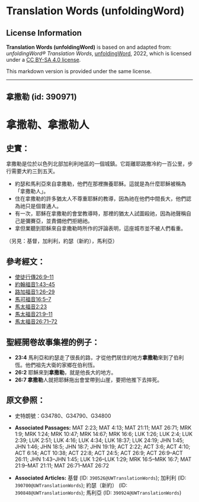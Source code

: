 # Translation Words (unfoldingWord)

## License Information

**Translation Words (unfoldingWord)** is based on and adapted from: _unfoldingWord® Translation Words_, [unfoldingWord](https://unfoldingword.org/utw), 2022, which is licensed under a [CC BY-SA 4.0 license](https://creativecommons.org/licenses/by-sa/4.0/legalcode.en).

This markdown version is provided under the same license.



--------------------------------

## 拿撒勒 (id: 390971)

拿撒勒、拿撒勒人
========

史實：
---

拿撒勒是位於以色列北部加利利地區的一個城鎮。它距離耶路撒冷約一百公里，步行需要大約三到五天。

* 約瑟和馬利亞來自拿撒勒，他們在那裡撫養耶穌。這就是為什麼耶穌被稱為「拿撒勒人」。
* 住在拿撒勒的許多猶太人不尊重耶穌的教導，因為祂在他們中間長大，他們認為祂只是個普通人。
* 有一次，耶穌在拿撒勒的會堂教導時，那裡的猶太人試圖殺祂，因為祂聲稱自己是彌賽亞，並責備他們拒絕祂。
* 拿但業聽到耶穌來自拿撒勒時所作的評論表明，這座城市並不被人們看重。

（另見：基督，加利利，約瑟（新約），馬利亞）

參考經文：
-----

* [使徒行傳26:9–11](https://ref.ly/Acts26:9-Acts26:11)
* [約翰福音1:43–45](https://ref.ly/John1:43-John1:45)
* [路加福音1:26–29](https://ref.ly/Luke1:26-Luke1:29)
* [馬可福音16:5–7](https://ref.ly/Mark16:5-Mark16:7)
* [馬太福音2:23](https://ref.ly/Matt2:23)
* [馬太福音21:9–11](https://ref.ly/Matt21:9-Matt21:11)
* [馬太福音26:71–72](https://ref.ly/Matt26:71-Matt26:72)

聖經開卷故事集裡的例子：
------------

* **23:4** 馬利亞和約瑟走了很長的路，才從他們居住的地方**拿撒勒**來到了伯利恆。他們祖先大衛的家鄉在伯利恆。
* **26:2** 耶穌來到**拿撒勒**，就是他長大的地方。
* **26:7 拿撒勒**人就把耶穌拖出會堂帶到山崖，要把他推下去摔死。

原文參照：
-----

* 史特朗號：G34780、G34790、G34800

* **Associated Passages:** MAT 2:23; MAT 4:13; MAT 21:11; MAT 26:71; MRK 1:9; MRK 1:24; MRK 10:47; MRK 14:67; MRK 16:6; LUK 1:26; LUK 2:4; LUK 2:39; LUK 2:51; LUK 4:16; LUK 4:34; LUK 18:37; LUK 24:19; JHN 1:45; JHN 1:46; JHN 18:5; JHN 18:7; JHN 19:19; ACT 2:22; ACT 3:6; ACT 4:10; ACT 6:14; ACT 10:38; ACT 22:8; ACT 24:5; ACT 26:9; ACT 26:9–ACT 26:11; JHN 1:43–JHN 1:45; LUK 1:26–LUK 1:29; MRK 16:5–MRK 16:7; MAT 21:9–MAT 21:11; MAT 26:71–MAT 26:72
* **Associated Articles:** 基督 (ID: `390526@UWTranslationWords`); 加利利 (ID: `390700@UWTranslationWords`); 約瑟（新約） (ID: `390848@UWTranslationWords`); 馬利亞 (ID: `390924@UWTranslationWords`)

